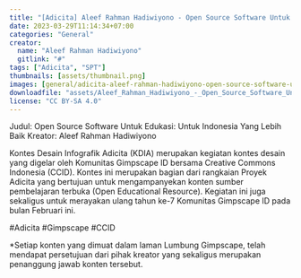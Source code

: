 ```yaml
---
title: "[Adicita] Aleef Rahman Hadiwiyono - Open Source Software Untuk Edukasi"
date: 2023-03-29T11:14:34+07:00
categories: "General"
creator: 
  name: "Aleef Rahman Hadiwiyono"
  gitlink: "#"
tags: ["Adicita", "SPT"]
thumbnails: [assets/thumbnail.png]
images: [general/adicita-aleef-rahman-hadiwiyono-open-source-software-untuk-edukasi/assets/thumbnail.png]
downloadfile: "assets/Aleef_Rahman_Hadiwiyono_-_Open_Source_Software_Untuk_Edukasi.zip"
license: "CC BY-SA 4.0"
---
```

Judul: Open Source Software Untuk Edukasi: Untuk Indonesia Yang Lebih Baik
Kreator: Aleef Rahman Hadiwiyono


Kontes Desain Infografik Adicita (KDIA) merupakan kegiatan kontes desain yang digelar oleh Komunitas Gimpscape ID bersama Creative Commons Indonesia (CCID). Kontes ini merupakan bagian dari rangkaian Proyek Adicita yang bertujuan untuk mengampanyekan konten sumber pembelajaran terbuka (Open Educational Resource). Kegiatan ini juga sekaligus untuk merayakan ulang tahun ke-7 Komunitas Gimpscape ID pada bulan Februari ini.

#Adicita #Gimpscape #CCID

*Setiap konten yang dimuat dalam laman Lumbung Gimpscape, telah mendapat persetujuan dari pihak kreator yang sekaligus merupakan penanggung jawab konten tersebut.
